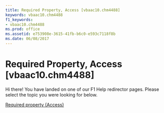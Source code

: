 ```yaml
---
title: Required Property, Access [vbaac10.chm4488]
keywords: vbaac10.chm4488
f1_keywords:
- vbaac10.chm4488
ms.prod: office
ms.assetid: e753908e-3615-41fb-b6c0-e593c7118f8b
ms.date: 06/08/2017
---
```



# Required Property, Access [vbaac10.chm4488]

Hi there! You have landed on one of our F1 Help redirector pages. Please select the topic you were looking for below.

[Required property (Access)](http://msdn.microsoft.com/library/4aa6d0bb-4a07-9efc-4d2e-414bcc11e42e%28Office.15%29.aspx)

